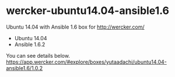 wercker-ubuntu14.04-ansible1.6
==============================

Ubuntu 14.04 with Ansible 1.6 box for http://wercker.com/

- Ubuntu 14.04
- Ansible 1.6.2

You can see details below.
https://app.wercker.com/#explore/boxes/yutaadachi/ubuntu14.04-ansible1.6/1.0.2


